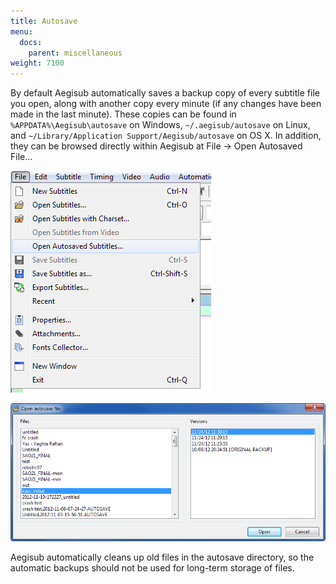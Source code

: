 ```yaml
---
title: Autosave
menu:
  docs:
    parent: miscellaneous
weight: 7100
---
```


By default Aegisub automatically saves a backup copy of every subtitle file you
open, along with another copy every minute (if any changes have been made in
the last minute). These copies can be found in `%APPDATA%\Aegisub\autosave` on
Windows, `~/.aegisub/autosave` on Linux, and
`~/Library/Application Support/Aegisub/autosave` on OS X.
In addition, they can be browsed directly
within Aegisub at File → Open Autosaved File...

![autosave-menu](/img/3.2/autosave-menu.png#center)

![autosave-dialog](/img/3.2/autosave-dialog.png#center)

Aegisub automatically cleans up old files in the autosave directory, so the
automatic backups should not be used for long-term storage of files.
